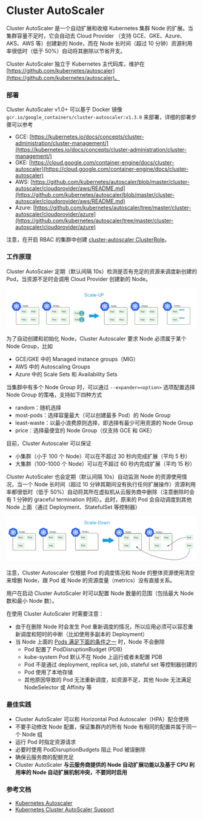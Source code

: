 # Cluster AutoScaler

Cluster AutoScaler 是一个自动扩展和收缩 Kubernetes 集群 Node 的扩展。当集群容量不足时，它会自动去 Cloud Provider （支持 GCE、GKE、Azure、AKS、AWS 等）创建新的 Node，而在 Node 长时间（超过 10 分钟）资源利用率很低时（低于 50%）自动将其删除以节省开支。

Cluster AutoScaler 独立于 Kubernetes 主代码库，维护在 [https://github.com/kubernetes/autoscaler](https://github.com/kubernetes/autoscaler)。

### 部署

Cluster AutoScaler v1.0+ 可以基于 Docker 镜像 `gcr.io/google_containers/cluster-autoscaler:v1.3.0` 来部署，详细的部署步骤可以参考

* GCE: [https://kubernetes.io/docs/concepts/cluster-administration/cluster-management/](https://kubernetes.io/docs/concepts/cluster-administration/cluster-management/)
* GKE: [https://cloud.google.com/container-engine/docs/cluster-autoscaler](https://cloud.google.com/container-engine/docs/cluster-autoscaler)
* AWS: [https://github.com/kubernetes/autoscaler/blob/master/cluster-autoscaler/cloudprovider/aws/README.md](https://github.com/kubernetes/autoscaler/blob/master/cluster-autoscaler/cloudprovider/aws/README.md)
* Azure: [https://github.com/kubernetes/autoscaler/tree/master/cluster-autoscaler/cloudprovider/azure](https://github.com/kubernetes/autoscaler/tree/master/cluster-autoscaler/cloudprovider/azure)

注意，在开启 RBAC 的集群中创建 [cluster-autoscaler ClusterRole](https://github.com/kubernetes/kubernetes/blob/master/cluster/addons/rbac/cluster-autoscaler/cluster-autoscaler-rbac.yaml)。

### 工作原理

Cluster AutoScaler 定期（默认间隔 10s）检测是否有充足的资源来调度新创建的 Pod，当资源不足时会调用 Cloud Provider 创建新的 Node。

![](../.gitbook/assets/image%20%28136%29.png)

为了自动创建和初始化 Node，Cluster Autoscaler 要求 Node 必须属于某个 Node Group，比如

* GCE/GKE 中的 Managed instance groups（MIG）
* AWS 中的 Autoscaling Groups
* Azure 中的 Scale Sets 和 Availability Sets

当集群中有多个 Node Group 时，可以通过 `--expander=<option>` 选项配置选择 Node Group 的策咯，支持如下四种方式

* random：随机选择
* most-pods：选择容量最大（可以创建最多 Pod）的 Node Group
* least-waste：以最小浪费原则选择，即选择有最少可用资源的 Node Group
* price：选择最便宜的 Node Group（仅支持 GCE 和 GKE）

目前，Cluster Autoscaler 可以保证

* 小集群（小于 100 个 Node）可以在不超过 30 秒内完成扩展（平均 5 秒）
* 大集群（100-1000 个 Node）可以在不超过 60 秒内完成扩展（平均 15 秒）

Cluster AutoScaler 也会定期（默认间隔 10s）自动监测 Node 的资源使用情况，当一个 Node 长时间（超过 10 分钟其期间没有执行任何扩展操作）资源利用率都很低时（低于 50%）自动将其所在虚拟机从云服务商中删除（注意删除时会有 1 分钟的 graceful termination 时间）。此时，原来的 Pod 会自动调度到其他 Node 上面（通过 Deployment、StatefulSet 等控制器）

![](../.gitbook/assets/image%20%2877%29.png)

注意，Cluster Autoscaler 仅根据 Pod 的调度情况和 Node 的整体资源使用清空来增删 Node，跟 Pod 或 Node 的资源度量（metrics）没有直接关系。

用户在启动 Cluster AutoScaler 时可以配置 Node 数量的范围（包括最大 Node 数和最小 Node 数）。

在使用 Cluster AutoScaler 时需要注意：

* 由于在删除 Node 时会发生 Pod 重新调度的情况，所以应用必须可以容忍重新调度和短时的中断（比如使用多副本的 Deployment）
* 当 Node 上面的 [Pods 满足下面的条件之一](https://github.com/kubernetes/autoscaler/blob/master/cluster-autoscaler/FAQ.md#what-types-of-pods-can-prevent-ca-from-removing-a-node) 时，Node 不会删除
  * Pod 配置了 PodDisruptionBudget \(PDB\)
  * kube-system Pod 默认不在 Node 上运行或者未配置 PDB
  * Pod 不是通过 deployment, replica set, job, stateful set 等控制器创建的
  * Pod 使用了本地存储
  * 其他原因导致的 Pod 无法重新调度，如资源不足，其他 Node 无法满足 NodeSelector 或 Affinity 等

### 最佳实践

* Cluster AutoScaler 可以和 Horizontal Pod Autoscaler（HPA）配合使用
* 不要手动修改 Node 配置，保证集群内的所有 Node 有相同的配置并属于同一个 Node 组
* 运行 Pod 时指定资源请求
* 必要时使用 PodDisruptionBudgets 阻止 Pod 被误删除
* 确保云服务商的配额充足
* Cluster AutoScaler **与云服务商提供的 Node 自动扩展功能以及基于 CPU 利用率的 Node 自动扩展机制冲突，不要同时启用**

### 参考文档

* [Kubernetes Autoscaler](https://github.com/kubernetes/autoscaler)
* [Kubernetes Cluster AutoScaler Support](http://blog.spotinst.com/2017/06/14/k8-autoscaler-support/)

